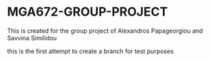 # MGA672-GROUP-PROJECT
This is created for the group project of Alexandros Papageorgiou and Savvina Similidou

this is the first attempt to create a branch for test purposes
